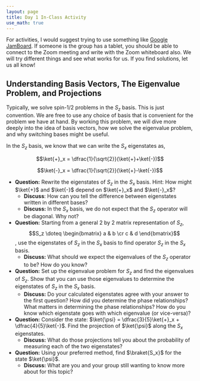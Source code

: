 ```yaml
---
layout: page
title: Day 1 In-Class Activity
use_math: true
---
```


For activities, I would suggest trying to use something like [Google JamBoard](https://jamboard.google.com/). If someone is the group has a tablet, you should be able to connect to the Zoom meeting and write with the Zoom whiteboard also. We will try different things and see what works for us. If you find solutions, let us all know!

## Understanding Basis Vectors, The Eigenvalue Problem, and Projections

Typically, we solve spin-1/2 problems in the $S_z$ basis. This is just convention. We are free to use any choice of basis that is convenient for the problem we have at hand. By working this problem, we will dive more deeply into the idea of basis vectors, how we solve the eigenvalue problem, and why switching bases might be useful.

In the $S_z$ basis, we know that we can write the $S_x$ eigenstates as,

$$\ket{+}_x = \dfrac{1}{\sqrt{2}}(\ket{+}+\ket{-})$$

$$\ket{-}_x = \dfrac{1}{\sqrt{2}}(\ket{+}-\ket{-})$$

* **Question:** Rewrite the eigenstates of $S_z$ in the $S_x$ basis. Hint: How might $\ket{+}$ and $\ket{-}$ depend on $\ket{+}_x$ and $\ket{-}_x$?
  * **Discuss**: How can you tell the difference between eigenstates written in different bases?
  * **Discuss:** In the $S_x$ basis, we do not expect that the $S_z$ operator will be diagonal. Why not?
* **Question:** Starting from a general 2 by 2 matrix representation of $S_z$, $$S_z \doteq \begin{bmatrix} a & b \cr c & d \end{bmatrix}$$, use the eigenstates of $S_z$ in the $S_x$ basis to find operator $S_z$ in the $S_x$ basis.
  * **Discuss:** What should we expect the eigenvalues of the $S_z$ operator to be? How do you know?
* **Question:** Set up the eigenvalue problem for $S_z$ and find the eigenvalues of $S_z$. Show that you can use those eigenvalues to determine the eigenstates of $S_z$ in the $S_x$ basis.
  * **Discuss:** Do your calculated eigenstates agree with your answer to the first question? How did you determine the phase relationships? What matters in determining the phase relationships? How do you know which eigenstate goes with which eigenvalue (or vice-versa)?
* **Question:** Consider the state: $\ket{\psi} = \dfrac{3}{5}\ket{+}_x + \dfrac{4}{5}\ket{-}$. Find the projection of $\ket{\psi}$ along the $S_x$ eigenstates.
  * **Discuss:** What do those projections tell you about the probability of measuring each of the two eigenstates?
* **Question:** Using your preferred method, find $\braket{S_x}$ for the state $\ket{\psi}$.
  * **Discuss:** What are you and your group still wanting to know more about for this topic?

